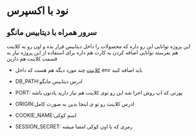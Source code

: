 # نود با اکسپرس
## سرور همراه با دیتابیس مانگو
این پروژه توانایی این رو داره که محصولات را داخل دیتابیس قرار بده و اون رو به کلاینت هم بفرسته
توانایی اضافه کردن به کارت هم داره
برای استفاده از این پروژه نیاز به قسمت کلاینت هم دارین
* [کلاینت](https://github.com/AmirHabibi79/shop_client)
چند مورد دیگه هم هست که داخل env باید اضافه کنید

* DB_PATH:ادرس دیتابیس مانگو 
* PORT: پورتی که اپ روش اجرا شه این رو توی کلاینت هم نیاز دارید یادتون باشه
* ORIGIN:ادرس کلاینت رو تو ی اینجا بدین به صورت کامل
* COOKIE_NAME:اسم کوکی 
* SESSION_SECRET: رمزی که با اون کوکی امضا میشه
